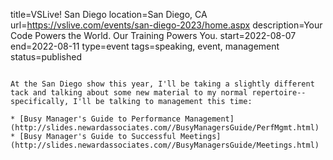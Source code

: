 title=VSLive! San Diego
location=San Diego, CA
url=https://vslive.com/events/san-diego-2023/home.aspx
description=Your Code Powers the World. Our Training Powers You.
start=2022-08-07
end=2022-08-11
type=event
tags=speaking, event, management
status=published
~~~~~~

At the San Diego show this year, I'll be taking a slightly different tack and talking about some new material to my normal repertoire--specifically, I'll be talking to management this time:

* [Busy Manager's Guide to Performance Management](http://slides.newardassociates.com//BusyManagersGuide/PerfMgmt.html)
* [Busy Manager's Guide to Successful Meetings](http://slides.newardassociates.com//BusyManagersGuide/Meetings.html)
